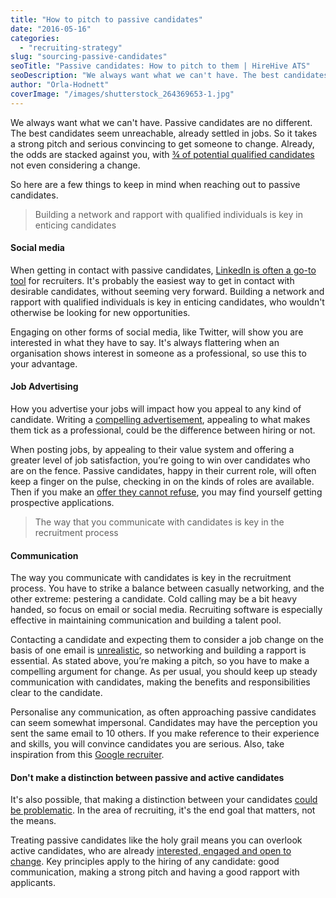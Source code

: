 ```yaml
---
title: "How to pitch to passive candidates"
date: "2016-05-16"
categories:
  - "recruiting-strategy"
slug: "sourcing-passive-candidates"
seoTitle: "Passive candidates: How to pitch to them | HireHive ATS"
seoDescription: "We always want what we can't have. The best candidates seem unreachable, already settled in jobs. Here is how to pitch to passive candidates!"
author: "Orla-Hodnett"
coverImage: "/images/shutterstock_264369653-1.jpg"
---
```


We always want what we can't have. Passive candidates are no different. The best candidates seem unreachable, already settled in jobs. So it takes a strong pitch and serious convincing to get someone to change. Already, the odds are stacked against you, with [¾ of potential qualified candidates](https://business.linkedin.com/talent-solutions/blog/2015/06/10-ideas-for-effectively-recruiting-passive-candidates) not even considering a change.

So here are a few things to keep in mind when reaching out to passive candidates.

> Building a network and rapport with qualified individuals is key in enticing candidates

#### **Social media**

When getting in contact with passive candidates, [LinkedIn is often a go-to tool](http://www.eremedia.com/tlnt/why-linkedin-could-be-your-1-source-for-quality-passive-candidates/) for recruiters. It's probably the easiest way to get in contact with desirable candidates, without seeming very forward. Building a network and rapport with qualified individuals is key in enticing candidates, who wouldn't otherwise be looking for new opportunities.

Engaging on other forms of social media, like Twitter, will show you are interested in what they have to say. It's always flattering when an organisation shows interest in someone as a professional, so use this to your advantage.

#### **Job Advertising**

How you advertise your jobs will impact how you appeal to any kind of candidate. Writing a [compelling advertisement](http://www.inc.com/minda-zetlin/9-steps-to-writing-job-ads-top-candidates-cant-resist.html), appealing to what makes them tick as a professional, could be the difference between hiring or not.

When posting jobs, by appealing to their value system and offering a greater level of job satisfaction, you’re going to win over candidates who are on the fence. Passive candidates, happy in their current role, will often keep a finger on the pulse, checking in on the kinds of roles are available. Then if you make an [offer they cannot refuse](http://theundercoverrecruiter.com/writing-effective-job-advertisement-tips/), you may find yourself getting prospective applications.

> The way that you communicate with candidates is key in the recruitment process

#### **Communication**

The way you communicate with candidates is key in the recruitment process. You have to strike a balance between casually networking, and the other extreme: pestering a candidate. Cold calling may be a bit heavy handed, so focus on email or social media. Recruiting software is especially effective in maintaining communication and building a talent pool.

Contacting a candidate and expecting them to consider a job change on the basis of one email is [unrealistic](http://www.socialtalent.co/blog/the-complete-guide-to-emailing-passive-candidates), so networking and building a rapport is essential. As stated above, you’re making a pitch, so you have to make a compelling argument for change. As per usual, you should keep up steady communication with candidates, making the benefits and responsibilities clear to the candidate.

Personalise any communication, as often approaching passive candidates can seem somewhat impersonal. Candidates may have the perception you sent the same email to 10 others. If you make reference to their experience and skills, you will convince candidates you are serious. Also, take inspiration from this [Google recruiter](https://twitter.com/pjf/status/730215052750381056).

#### **Don't make a distinction between passive and active candidates**

It's also possible, that making a distinction between your candidates [could be problematic](http://www.eremedia.com/ere/passive-candidates-are-not-the-holy-grail-of-recruiting/). In the area of recruiting, it's the end goal that matters, not the means.

Treating passive candidates like the holy grail means you can overlook active candidates, who are already [interested, engaged and open to change](http://recruitingdaily.com/active-candidates-passive-candidates-recruiting/). Key principles apply to the hiring of any candidate: good communication, making a strong pitch and having a good rapport with applicants.
